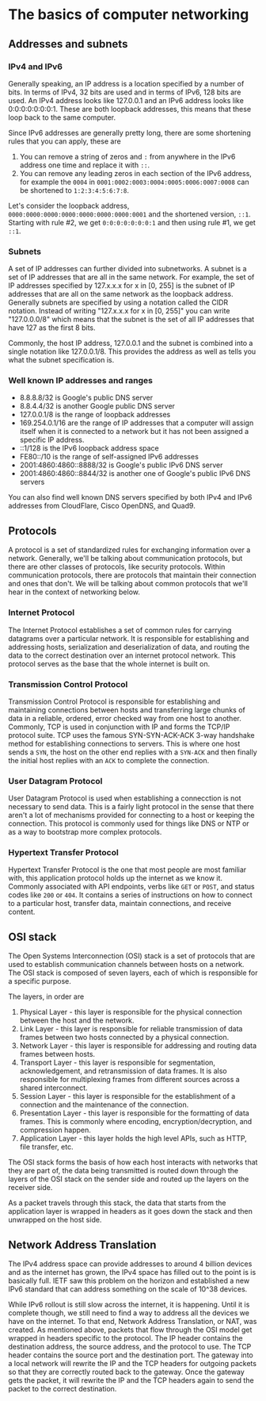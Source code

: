 # The basics of computer networking

## Addresses and subnets

### IPv4 and IPv6

Generally speaking, an IP address is a location specified by a number of bits. In terms of IPv4, 32 bits are used and in terms of IPv6, 128 bits are used. An IPv4 address looks like 127.0.0.1 and an IPv6 address looks like 0:0:0:0:0:0:0:1. These are both loopback addresses, this means that these loop back to the same computer.

Since IPv6 addresses are generally pretty long, there are some shortening rules that you can apply, these are

1. You can remove a string of zeros and `:` from anywhere in the IPv6 address one time and replace it with `::`.
2. You can remove any leading zeros in each section of the IPv6 address, for example the `0004` in `0001:0002:0003:0004:0005:0006:0007:0008` can be shortened to `1:2:3:4:5:6:7:8`.

Let's consider the loopback address, `0000:0000:0000:0000:0000:0000:0000:0001` and the shortened version, `::1`. Starting with rule #2, we get `0:0:0:0:0:0:0:1` and then using rule #1, we get `::1`.

### Subnets

A set of IP addresses can further divided into subnetworks. A subnet is a set of IP addresses that are all in the same network. For example, the set of IP addresses specified by 127.x.x.x for x in [0, 255] is the subnet of IP addresses that are all on the same network as the loopback address. Generally subnets are specified by using a notation called the CIDR notation. Instead of writing "127.x.x.x for x in [0, 255]" you can write "127.0.0.0/8" which means that the subnet is the set of all IP addresses that have 127 as the first 8 bits.

Commonly, the host IP address, 127.0.0.1 and the subnet is combined into a single notation like 127.0.0.1/8. This provides the address as well as tells you what the subnet specification is.

### Well known IP addresses and ranges

- 8.8.8.8/32 is Google's public DNS server
- 8.8.4.4/32 is another Google public DNS server
- 127.0.0.1/8 is the range of loopback addresses
- 169.254.0.1/16 are the range of IP addresses that a computer will assign itself when it is connected to a network but it has not been assigned a specific IP address.
- ::1/128 is the IPv6 loopback address space
- FE80::/10 is the range of self-assigned IPv6 addresses
- 2001:4860:4860::8888/32 is Google's public IPv6 DNS server
- 2001:4860:4860::8844/32 is another one of Google's public IPv6 DNS servers

You can also find well known DNS servers specified by both IPv4 and IPv6 addresses from CloudFlare, Cisco OpenDNS, and Quad9.

## Protocols

A protocol is a set of standardized rules for exchanging information over a network. Generally, we'll be talking about communication protocols, but there are other classes of protocols, like security protocols. Within communication protocols, there are protocols that maintain their connection and ones that don't. We will be talking about common protocols that we'll hear in the context of networking below.

### Internet Protocol

The Internet Protocol establishes a set of common rules for carrying datagrams over a particular network. It is responsible for establishing and addressing hosts, serialization and deserialization of data, and routing the data to the correct destination over an internet protocol network. This protocol serves as the base that the whole internet is built on.

### Transmission Control Protocol

Transmission Control Protocol is responsible for establishing and maintaining connections between hosts and transferring large chunks of data in a reliable, ordered, error checked way from one host to another. Commonly, TCP is used in conjunction with IP and forms the TCP/IP protocol suite. TCP uses the famous SYN-SYN-ACK-ACK 3-way handshake method for establishing connections to servers. This is where one host sends a `SYN`, the host on the other end replies with a `SYN-ACK` and then finally the initial host replies with an `ACK` to complete the connection.

### User Datagram Protocol

User Datagram Protocol is used when establishing a connecction is not necessary to send data. This is a fairly light protocol in the sense that there aren't a lot of mechanisms provided for connecting to a host or keeping the connection. This protocol is commonly used for things like DNS or NTP or as a way to bootstrap more complex protocols.

### Hypertext Transfer Protocol

Hypertext Transfer Protocol is the one that most people are most familiar with, this application protocol holds up the internet as we know it. Commonly associated with API endpoints, verbs like `GET` or `POST`, and status codes like `200` or `404`. It contains a series of instructions on how to connect to a particular host, transfer data, maintain connections, and receive content.

## OSI stack

The Open Systems Interconnection (OSI) stack is a set of protocols that are used to establish communication channels between hosts on a network. The OSI stack is composed of seven layers, each of which is responsible for a specific purpose.

The layers, in order are

1. Physical Layer - this layer is responsible for the physical connection between the host and the network.
2. Link Layer - this layer is responsible for reliable transmission of data frames between two hosts connected by a physical connection.
3. Network Layer - this layer is responsible for addressing and routing data frames between hosts.
4. Transport Layer - this layer is responsible for segmentation, acknowledgement, and retransmission of data frames. It is also responsible for multiplexing frames from different sources across a shared interconnect.
5. Session Layer - this layer is responsible for the establishment of a connection and the maintenance of the connection.
6. Presentation Layer - this layer is responsible for the formatting of data frames. This is commonly where encoding, encryption/decryption, and compression happen.
7. Application Layer - this layer holds the high level APIs, such as HTTP, file transfer, etc.

The OSI stack forms the basis of how each host interacts with networks that they are part of, the data being transmitted is routed down through the layers of the OSI stack on the sender side and routed up the layers on the receiver side.

As a packet travels through this stack, the data that starts from the application layer is wrapped in headers as it goes down the stack and then unwrapped on the host side.

## Network Address Translation

The IPv4 address space can provide addresses to around 4 billion devices and as the internet has grown, the IPv4 space has filled out to the point is is basically full. IETF saw this problem on the horizon and established a new IPv6 standard that can address something on the scale of 10^38 devices.

While IPv6 rollout is still slow across the internet, it is happening. Until it is complete though, we still need to find a way to address all the devices we have on the internet. To that end, Network Address Translation, or NAT, was created. As mentioned above, packets that flow through the OSI model get wrapped in headers specific to the protocol. The IP header contains the destination address, the source address, and the protocol to use. The TCP header contains the source port and the destination port. The gateway into a local network will rewrite the IP and the TCP headers for outgoing packets so that they are correctly routed back to the gateway. Once the gateway gets the packet, it will rewrite the IP and the TCP headers again to send the packet to the correct destination.
